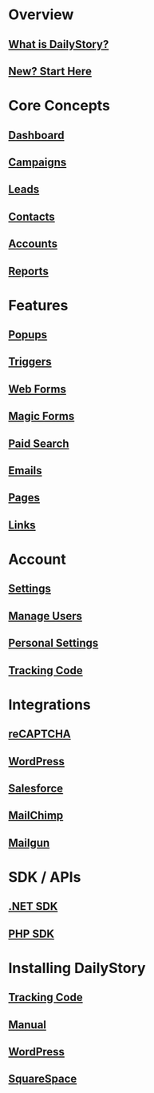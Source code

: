 ﻿# Overview
## [What is DailyStory?](/)
## [New? Start Here](/quickstart)

# Core Concepts
## [Dashboard](/dashboard/)
## [Campaigns](/campaigns/)
## [Leads](/leads/)
## [Contacts](/contacts/)
## [Accounts](/accounts/)
## [Reports](/reports/)

# Features
## [Popups](/acquisition/popups/)
## [Triggers](/acquisition/triggers/)
## [Web Forms](/acquisition/web-forms/)
## [Magic Forms](/acquisition/magic-forms/)
## [Paid Search](/acquisition/paid-search/)
## [Emails](/features/emails)
## [Pages](/features/pages)
## [Links](/features/links)

# Account
## [Settings](/account/settings)
## [Manage Users](/account/manage-users)
## [Personal Settings](/account/personal-settings)
## [Tracking Code](/install)

# Integrations
## [reCAPTCHA](/integrations/recaptcha)
## [WordPress](/integrations/wordpress)
## [Salesforce](/integrations/salesforce)
## [MailChimp](/integrations/mailchimp)
## [Mailgun](/integrations/mailgun)

# SDK / APIs
## [.NET SDK](/sdk/dotnet)
## [PHP SDK](/sdk/php)

# Installing DailyStory
## [Tracking Code](/install)
## [Manual](/install/manual)
## [WordPress](/install/wordpress)
## [SquareSpace](/install/squarespace)

